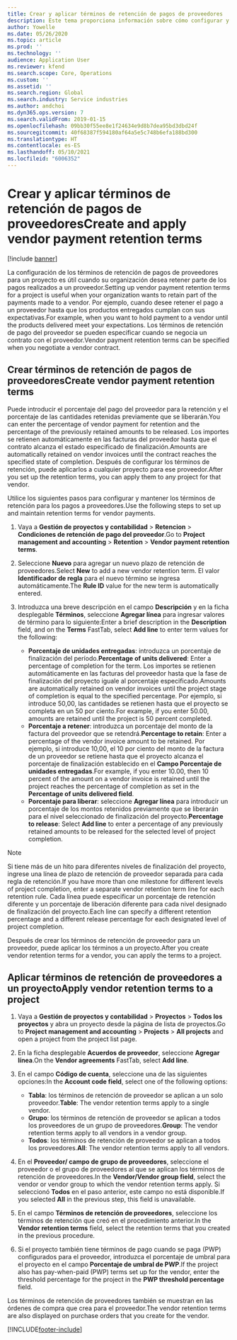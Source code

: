 ```yaml
---
title: Crear y aplicar términos de retención de pagos de proveedores
description: Este tema proporciona información sobre cómo configurar y mantener los términos de retención para los pagos a proveedores.
author: Yowelle
ms.date: 05/26/2020
ms.topic: article
ms.prod: ''
ms.technology: ''
audience: Application User
ms.reviewer: kfend
ms.search.scope: Core, Operations
ms.custom: ''
ms.assetid: ''
ms.search.region: Global
ms.search.industry: Service industries
ms.author: andchoi
ms.dyn365.ops.version: 7
ms.search.validFrom: 2019-01-15
ms.openlocfilehash: 09bb30f55ee8e1f24634e9d8b7dea95bd3dbd24f
ms.sourcegitcommit: 40f68387f594180af64a5e5c748b6efa188bd300
ms.translationtype: HT
ms.contentlocale: es-ES
ms.lasthandoff: 05/10/2021
ms.locfileid: "6006352"
---
```

# <a name="create-and-apply-vendor-payment-retention-terms"></a><span data-ttu-id="82364-103">Crear y aplicar términos de retención de pagos de proveedores</span><span class="sxs-lookup"><span data-stu-id="82364-103">Create and apply vendor payment retention terms</span></span>

[!include [banner](../includes/banner.md)] 

<span data-ttu-id="82364-104">La configuración de los términos de retención de pagos de proveedores para un proyecto es útil cuando su organización desea retener parte de los pagos realizados a un proveedor.</span><span class="sxs-lookup"><span data-stu-id="82364-104">Setting up vendor payment retention terms for a project is useful when your organization wants to retain part of the payments made to a vendor.</span></span> <span data-ttu-id="82364-105">Por ejemplo, cuando desee retener el pago a un proveedor hasta que los productos entregados cumplan con sus expectativas.</span><span class="sxs-lookup"><span data-stu-id="82364-105">For example, when you want to hold payment to a vendor until the products delivered meet your expectations.</span></span> <span data-ttu-id="82364-106">Los términos de retención de pago del proveedor se pueden especificar cuando se negocia un contrato con el proveedor.</span><span class="sxs-lookup"><span data-stu-id="82364-106">Vendor payment retention terms can be specified when you negotiate a vendor contract.</span></span>

## <a name="create-vendor-payment-retention-terms"></a><span data-ttu-id="82364-107">Crear términos de retención de pagos de proveedores</span><span class="sxs-lookup"><span data-stu-id="82364-107">Create vendor payment retention terms</span></span>

<span data-ttu-id="82364-108">Puede introducir el porcentaje del pago del proveedor para la retención y el porcentaje de las cantidades retenidas previamente que se liberarán.</span><span class="sxs-lookup"><span data-stu-id="82364-108">You can enter the percentage of vendor payment for retention and the percentage of the previously retained amounts to be released.</span></span> <span data-ttu-id="82364-109">Los importes se retienen automáticamente en las facturas del proveedor hasta que el contrato alcanza el estado especificado de finalización.</span><span class="sxs-lookup"><span data-stu-id="82364-109">Amounts are automatically retained on vendor invoices until the contract reaches the specified state of completion.</span></span> <span data-ttu-id="82364-110">Después de configurar los términos de retención, puede aplicarlos a cualquier proyecto para ese proveedor.</span><span class="sxs-lookup"><span data-stu-id="82364-110">After you set up the retention terms, you can apply them to any project for that vendor.</span></span>

<span data-ttu-id="82364-111">Utilice los siguientes pasos para configurar y mantener los términos de retención para los pagos a proveedores.</span><span class="sxs-lookup"><span data-stu-id="82364-111">Use the following steps to set up and maintain retention terms for vendor payments.</span></span> 

1. <span data-ttu-id="82364-112">Vaya a **Gestión de proyectos y contabilidad** > **Retencion** > **Condiciones de retención de pago del proveedor**.</span><span class="sxs-lookup"><span data-stu-id="82364-112">Go to **Project management and accounting** > **Retention** > **Vendor payment retention terms**.</span></span>
2. <span data-ttu-id="82364-113">Seleccione **Nuevo** para agregar un nuevo plazo de retención de proveedores.</span><span class="sxs-lookup"><span data-stu-id="82364-113">Select **New** to add a new vendor retention term.</span></span> <span data-ttu-id="82364-114">El valor **Identificador de regla** para el nuevo término se ingresa automáticamente.</span><span class="sxs-lookup"><span data-stu-id="82364-114">The **Rule ID** value for the new term is automatically entered.</span></span> 
3. <span data-ttu-id="82364-115">Introduzca una breve descripción en el campo **Descripción** y en la ficha desplegable **Términos**, seleccione **Agregar línea** para ingresar valores de término para lo siguiente:</span><span class="sxs-lookup"><span data-stu-id="82364-115">Enter a brief description in the **Description** field, and on the **Terms** FastTab, select **Add line** to enter term values for the following:</span></span>

   - <span data-ttu-id="82364-116">**Porcentaje de unidades entregadas**: introduzca un porcentaje de finalización del período.</span><span class="sxs-lookup"><span data-stu-id="82364-116">**Percentage of units delivered**: Enter a percentage of completion for the term.</span></span> <span data-ttu-id="82364-117">Los importes se retienen automáticamente en las facturas del proveedor hasta que la fase de finalización del proyecto iguale al porcentaje especificado.</span><span class="sxs-lookup"><span data-stu-id="82364-117">Amounts are automatically retained on vendor invoices until the project stage of completion is equal to the specified percentage.</span></span> <span data-ttu-id="82364-118">Por ejemplo, si introduce 50,00, las cantidades se retienen hasta que el proyecto se completa en un 50 por ciento.</span><span class="sxs-lookup"><span data-stu-id="82364-118">For example, if you enter 50.00, amounts are retained until the project is 50 percent completed.</span></span>
   - <span data-ttu-id="82364-119">**Porcentaje a retener**: introduzca un porcentaje del monto de la factura del proveedor que se retendrá.</span><span class="sxs-lookup"><span data-stu-id="82364-119">**Percentage to retain**: Enter a percentage of the vendor invoice amount to be retained.</span></span> <span data-ttu-id="82364-120">Por ejemplo, si introduce 10,00, el 10 por ciento del monto de la factura de un proveedor se retiene hasta que el proyecto alcanza el porcentaje de finalización establecido en el **Campo Porcentaje de unidades entregadas**.</span><span class="sxs-lookup"><span data-stu-id="82364-120">For example, if you enter 10.00, then 10 percent of the amount on a vendor invoice is retained until the project reaches the percentage of completion as set in the **Percentage of units delivered field**.</span></span>
   - <span data-ttu-id="82364-121">**Porcentaje para liberar**: seleccione **Agregar línea** para introducir un porcentaje de los montos retenidos previamente que se liberarán para el nivel seleccionado de finalización del proyecto.</span><span class="sxs-lookup"><span data-stu-id="82364-121">**Percentage to release**: Select **Add line** to enter a percentage of any previously retained amounts to be released for the selected level of project completion.</span></span>

> [!NOTE]
> <span data-ttu-id="82364-122">Si tiene más de un hito para diferentes niveles de finalización del proyecto, ingrese una línea de plazo de retención de proveedor separada para cada regla de retención.</span><span class="sxs-lookup"><span data-stu-id="82364-122">If you have more than one milestone for different levels of project completion, enter a separate vendor retention term line for each retention rule.</span></span> <span data-ttu-id="82364-123">Cada línea puede especificar un porcentaje de retención diferente y un porcentaje de liberación diferente para cada nivel designado de finalización del proyecto.</span><span class="sxs-lookup"><span data-stu-id="82364-123">Each line can specify a different retention percentage and a different release percentage for each designated level of project completion.</span></span>

<span data-ttu-id="82364-124">Después de crear los términos de retención de proveedor para un proveedor, puede aplicar los términos a un proyecto.</span><span class="sxs-lookup"><span data-stu-id="82364-124">After you create vendor retention terms for a vendor, you can apply the terms to a project.</span></span>

## <a name="apply-vendor-retention-terms-to-a-project"></a><span data-ttu-id="82364-125">Aplicar términos de retención de proveedores a un proyecto</span><span class="sxs-lookup"><span data-stu-id="82364-125">Apply vendor retention terms to a project</span></span>

1. <span data-ttu-id="82364-126">Vaya a **Gestión de proyectos y contabilidad** > **Proyectos** > **Todos los proyectos** y abra un proyecto desde la página de lista de proyectos.</span><span class="sxs-lookup"><span data-stu-id="82364-126">Go to **Project management and accounting** > **Projects** > **All projects** and open a project from the project list page.</span></span>
2. <span data-ttu-id="82364-127">En la ficha desplegable **Acuerdos de proveedor**, seleccione **Agregar línea**.</span><span class="sxs-lookup"><span data-stu-id="82364-127">On the **Vendor agreements** FastTab, select **Add line**.</span></span>
3. <span data-ttu-id="82364-128">En el campo **Código de cuenta**, seleccione una de las siguientes opciones:</span><span class="sxs-lookup"><span data-stu-id="82364-128">In the **Account code field**, select one of the following options:</span></span> 

   - <span data-ttu-id="82364-129">**Tabla**: los términos de retención de proveedor se aplican a un solo proveedor.</span><span class="sxs-lookup"><span data-stu-id="82364-129">**Table**: The vendor retention terms apply to a single vendor.</span></span>
   - <span data-ttu-id="82364-130">**Grupo**: los términos de retención de proveedor se aplican a todos los proveedores de un grupo de proveedores.</span><span class="sxs-lookup"><span data-stu-id="82364-130">**Group**: The vendor retention terms apply to all vendors in a vendor group.</span></span>
   - <span data-ttu-id="82364-131">**Todos**: los términos de retención de proveedor se aplican a todos los proveedores.</span><span class="sxs-lookup"><span data-stu-id="82364-131">**All**: The vendor retention terms apply to all vendors.</span></span>

4. <span data-ttu-id="82364-132">En el **Proveedor/ campo de grupo de proveedores**, seleccione el proveedor o el grupo de proveedores al que se aplican los términos de retención de proveedores.</span><span class="sxs-lookup"><span data-stu-id="82364-132">In the **Vendor/Vendor group field**, select the vendor or vendor group to which the vendor retention terms apply.</span></span> <span data-ttu-id="82364-133">Si seleccionó **Todos** en el paso anterior, este campo no está disponible.</span><span class="sxs-lookup"><span data-stu-id="82364-133">If you selected **All** in the previous step, this field is unavailable.</span></span>
5. <span data-ttu-id="82364-134">En el campo **Términos de retención de proveedores**, seleccione los términos de retención que creó en el procedimiento anterior.</span><span class="sxs-lookup"><span data-stu-id="82364-134">In the **Vendor retention terms** field, select the retention terms that you created in the previous procedure.</span></span>
6. <span data-ttu-id="82364-135">Si el proyecto también tiene términos de pago cuando se paga (PWP) configurados para el proveedor, introduzca el porcentaje de umbral para el proyecto en el campo **Porcentaje de umbral de PWP**.</span><span class="sxs-lookup"><span data-stu-id="82364-135">If the project also has pay-when-paid (PWP) terms set up for the vendor, enter the threshold percentage for the project in the **PWP threshold percentage** field.</span></span>

<span data-ttu-id="82364-136">Los términos de retención de proveedores también se muestran en las órdenes de compra que crea para el proveedor.</span><span class="sxs-lookup"><span data-stu-id="82364-136">The vendor retention terms are also displayed on purchase orders that you create for the vendor.</span></span>


[!INCLUDE[footer-include](../includes/footer-banner.md)]
